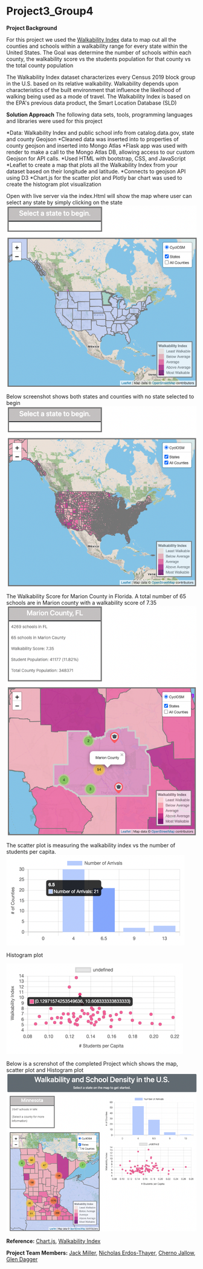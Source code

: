# Project3_Group4

**Project Background**


For this project we used the [Walkability Index](https://catalog.data.gov/dataset/walkability-index) data to map out all the counties and schools within a walkability range for every state within the United States.  The Goal was determine the number of schools within each county, the walkability score vs the students population for that county vs the total county population

The Walkability Index dataset characterizes every Census 2019 block group in the U.S. based on its relative walkability. Walkability depends upon characteristics of the built environment that influence the likelihood of walking being used as a mode of travel. The Walkability Index is based on the EPA's previous data product, the Smart Location Database (SLD)


**Solution Approach**
The following data sets, tools, programming languages and libraries were used for this project 

*Data: Walkability Index and  public school info from catalog.data.gov, state and county Geojson
*Cleaned data was inserted into to properties of county geojson and inserted into Mongo Atlas
*Flask app was used with render to make a call to the Mongo Atlas DB, allowing access to our custom Geojson for API calls.
*Used HTML with bootstrap, CSS,  and JavaScript
*Leaflet to create a map that plots all the Walkability Index from your dataset based on their longitude and latitude.
*Connects to geojson API using D3
*Chart.js for the scatter plot and Plotly bar chart was used to create the histogram plot visualization


Open with live server via the index.Html will show the map where user can select any state by simply clicking on the state
![This is an image](images/map-with-states.png)


Below screenshot shows both states and counties with no state selected to begin
![This is an image](images/map-view-states-counties.png)


The Walkability Score for Marion County in Florida. A total number of 65 schools are in Marion county with a walkability score of 7.35
![This is an image](images/marion-county-walkability.png)


The scatter plot is measuring the walkability index vs the number of students per capita. 
![This is an image](images/chart1.png)


Histogram plot

![This is an image](images/chart2.png)


Below is a screnshot of the completed Project which shows the map, scatter plot and Histogram plot
![This is an image](images/mn-with-charts.png)


**Reference:**
[Chart.js](https://www.chartjs.org/), 
[Walkability Index](https://catalog.data.gov/dataset/walkability-index)

**Project Team Members:** 
[Jack Miller](jmiller10@css.edu),
[Nicholas Erdos-Thayer](erdos.thayer@gmail.com),
[Cherno Jallow](cjallow@hotmail.com),
[Glen Dagger](glendagger@gmail.com)

